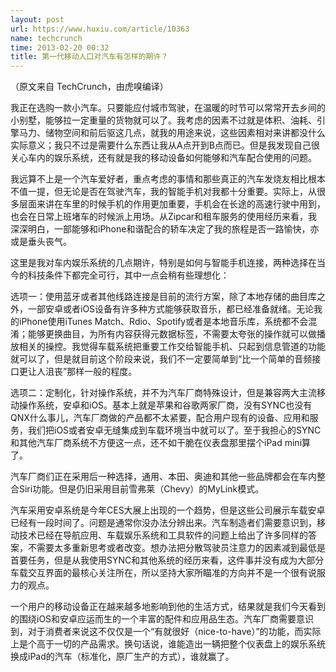 ```yaml
---
layout: post
url: https://www.huxiu.com/article/10363
name: techcrunch
time: 2013-02-20 00:32
title: 第一代移动人口对汽车有怎样的期许？
---
```

（原文来自 TechCrunch，由虎嗅编译）

我正在选购一款小汽车。只要能应付城市驾驶，在温暖的时节可以常常开去乡间的小别墅，能够拉一定重量的货物就可以了。我考虑的因素不过就是体积、油耗、引擎马力、储物空间和前后驱这几点，就我的用途来说，这些因素相对来讲都没什么实际意义；我只不过是需要什么东西让我从A点开到B点而已。但是我发现自己很关心车内的娱乐系统，还有就是我的移动设备如何能够和汽车配合使用的问题。

我远算不上是一个汽车爱好者，重点考虑的事情和那些真正的汽车发烧友相比根本不值一提，但无论是否在驾驶汽车，我的智能手机对我都十分重要。实际上，从很多层面来讲在车里的时候手机的作用更加重要，手机会在长途的高速行驶中用到，也会在日常上班堵车的时候派上用场。从Zipcar和租车服务的使用经历来看，我深深明白，一部能够和iPhone和谐配合的轿车决定了我的旅程是否一路愉快，亦或是垂头丧气。

这里是我对车内娱乐系统的几点期许，特别是如何与智能手机连接，两种选择在当今的科技条件下都完全可行，其中一点会稍有些理想化：

选项一：使用蓝牙或者其他线路连接是目前的流行方案，除了本地存储的曲目库之外，一部安卓或者iOS设备有许多种方式能够获取音乐，都已经准备就绪。无论我的iPhone使用iTunes Match、Rdio、Spotify或者是本地音乐库，系统都不会混淆；能够更换曲目，为所有内容获得元数据标签，不需要太夸张的操作就可以做播放相关的操控。我觉得车载系统把重要工作交给智能手机、只起到信息管道的功能就可以了，但是就目前这个阶段来说，我们不一定要简单到“比一个简单的音频接口更让人沮丧”那样一般的程度。

选项二：定制化，针对操作系统，并不为汽车厂商特殊设计，但是兼容两大主流移动操作系统，安卓和iOS。基本上就是苹果和谷歌两家厂商，没有SYNC也没有QNX什么事儿，汽车厂商做的产品都不太紧要，配合用户现有的设备、应用和服务，我们把iOS或者安卓无缝集成到车载环境当中就可以了。至于我担心的SYNC和其他汽车厂商系统不方便这一点，还不如干脆在仪表盘那里摆个iPad mini算了。

汽车厂商们正在采用后一种选择，通用、本田、奥迪和其他一些品牌都会在车内整合Siri功能。但是仍旧采用目前雪弗莱（Chevy）的MyLink模式。

汽车采用安卓系统是今年CES大展上出现的一个趋势，但是这些公司展示车载安卓已经有一段时间了。问题是通常你没办法分辨出来。汽车制造者们需要意识到，移动技术已经在导航应用、车载娱乐系统和工具软件的问题上给出了许多同样的答案，不需要太多重新思考或者改变。想办法把分散驾驶员注意力的因素减到最低是首要任务，但是从我使用SYNC和其他系统的经历来看，这件事并没有成为大部分车载交互界面的最核心关注所在，所以坚持大家所瞄准的方向并不是一个很有说服力的观点。

一个用户的移动设备正在越来越多地影响到他的生活方式，结果就是我们今天看到的围绕iOS和安卓应运而生的一个丰富的配件和应用品生态。汽车厂商需要意识到，对于消费者来说这不仅仅是一个“有就很好（nice-to-have）”的功能，而实际上是个高于一切的产品需求。换句话说，谁能造出一辆把整个仪表盘上的娱乐系统换成iPad的汽车（标准化，原厂生产的方式），谁就赢了。

